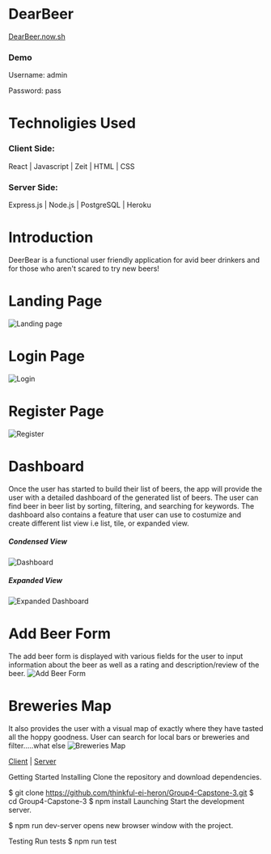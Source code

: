 # DearBeer 
[DearBeer.now.sh](https://dearbeer.now.sh)

### Demo
Username:  admin

Password: pass


# Technoligies Used

### Client Side:  
React | Javascript | Zeit |  HTML | CSS

### Server Side:
Express.js | Node.js | PostgreSQL | Heroku

# Introduction
DeerBear is a functional user friendly application for avid beer drinkers and for those who aren't scared to try new beers!   



# Landing Page
![Landing page](./src/images/readme/landingpage.png)

# Login Page
![Login](./src/images/readme/login.png)

# Register Page
![Register](./src/images/readme/register.png)


# Dashboard
Once the user has started to build their list of beers, the app will provide the user with a detailed dashboard of the generated list of beers.  The user can find beer in beer list by sorting, filtering, and searching for keywords. The dashboard also contains a feature that user can use to costumize and create different list view i.e list, tile, or expanded view.
##### Condensed View
![Dashboard](./src/images/readme/dashboard.png)

##### Expanded View
![Expanded Dashboard](./src/images/readme/expanded.png)

# Add Beer Form
The add beer form is displayed with various fields for the user to input information about the beer as well as a rating and description/review of the beer. 
![Add Beer Form](./src/images/readme/addform.png)

# Breweries Map
It also provides the user with a visual map of exactly where they have tasted all the hoppy goodness. User can search for local bars or breweries and filter.....what else
![Breweries Map](./src/images/readme/brew.png)

[Client](https://github.com/thinkful-ei-heron/Group4-Capstone-3.git) |
[Server](https://github.com/thinkful-ei-heron/Group4-Capstone3-API.git)


Getting Started
Installing
Clone the repository and download dependencies.

$ git clone https://github.com/thinkful-ei-heron/Group4-Capstone-3.git
$ cd Group4-Capstone-3
$ npm install
Launching
Start the development server.

$ npm run dev-server
opens new browser window with the project.

Testing
Run tests
$ npm run test